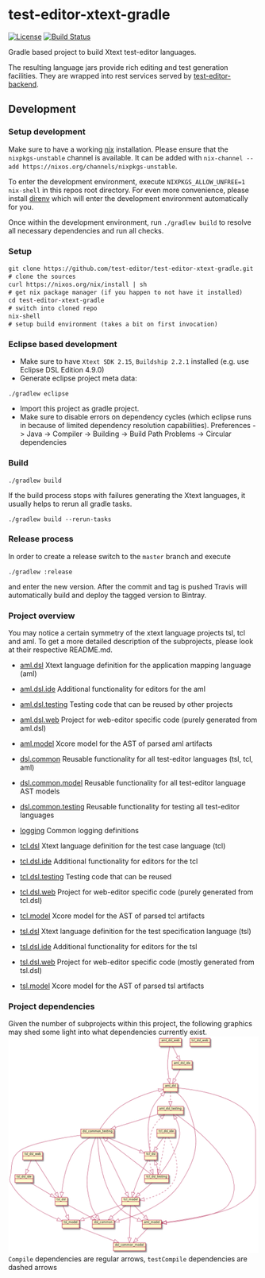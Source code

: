 # test-editor-xtext-gradle

[![License](http://img.shields.io/badge/license-EPL-blue.svg?style=flat)](https://www.eclipse.org/legal/epl-v10.html)
[![Build Status](https://travis-ci.org/test-editor/test-editor-xtext-gradle.svg?branch=master)](https://travis-ci.org/test-editor/test-editor-xtext-gradle)

Gradle based project to build Xtext test-editor languages.

The resulting language jars provide rich editing and test generation facilities. They are wrapped into rest services served by [test-editor-backend](https://github.com/test-editor/test-editor-backend).

## Development
### Setup development

Make sure to have a working [nix](https://nixos.org/nix/) installation. Please ensure that the `nixpkgs-unstable` channel is available. It
can be added with `nix-channel --add https://nixos.org/channels/nixpkgs-unstable`.

To enter the development environment, execute `NIXPKGS_ALLOW_UNFREE=1 nix-shell` in this repos root directory. For even more convenience,
please install [direnv](https://github.com/direnv/direnv) which will enter the development environment automatically for you.

Once within the development environment, run `./gradlew build` to resolve all necessary dependencies and run all checks.

### Setup
``` shell
git clone https://github.com/test-editor/test-editor-xtext-gradle.git  # clone the sources
curl https://nixos.org/nix/install | sh                                # get nix package manager (if you happen to not have it installed)
cd test-editor-xtext-gradle                                            # switch into cloned repo
nix-shell                                                              # setup build environment (takes a bit on first invocation)
```

### Eclipse based development

- Make sure to have `Xtext SDK 2.15`, `Buildship 2.2.1` installed (e.g. use Eclipse DSL Edition 4.9.0)
- Generate eclipse project meta data:

```shell
./gradlew eclipse
```

- Import this project as gradle project.
- Make sure to disable errors on dependency cycles (which eclipse runs in because of limited dependency resolution capabilities).
  Preferences -> Java -> Compiler -> Building -> Build Path Problems -> Circular dependencies
  
### Build

    ./gradlew build
    
If the build process stops with failures generating the Xtext languages, it usually helps to rerun all gradle tasks.
 
    ./gradlew build --rerun-tasks
 
### Release process

In order to create a release switch to the `master` branch and execute

    ./gradlew :release

and enter the new version. After the commit and tag is pushed Travis will automatically build and deploy the tagged version to Bintray.

### Project overview

You may notice a certain symmetry of the xtext language projects tsl, tcl and aml. To get a more detailed description of the subprojects, please look at their respective README.md.

- [aml.dsl](org.testeditor.aml.dsl/README.md)
  Xtext language definition for the application mapping language (aml)
- [aml.dsl.ide](org.testeditor.aml.dsl.ide/README.md)
  Additional functionality for editors for the aml
- [aml.dsl.testing](org.testeditor.aml.dsl.testing/README.md)
  Testing code that can be reused by other projects
- [aml.dsl.web](org.testeditor.aml.dsl.web/README.md)
  Project for web-editor specific code (purely generated from aml.dsl)
- [aml.model](org.testeditor.aml.model/README.md)
  Xcore model for the AST of parsed aml artifacts
  
- [dsl.common](org.testeditor.dsl.common/README.md)
  Reusable functionality for all test-editor languages (tsl, tcl, aml)
- [dsl.common.model](org.testeditor.dsl.common.model/README.md)
  Reusable functionality for all test-editor language AST models
- [dsl.common.testing](org.testeditor.dsl.common.testing/README.md)
  Reusable functionality for testing all test-editor languages
  
- [logging](org.testeditor.logging/README.md)
  Common logging definitions
  
- [tcl.dsl](org.testeditor.tcl.dsl/README.md)
  Xtext language definition for the test case language (tcl)
- [tcl.dsl.ide](org.testeditor.tcl.dsl.ide/README.md)
  Additional functionality for editors for the tcl
- [tcl.dsl.testing](org.testeditor.tcl.dsl.testing/README.md)
  Testing code that can be reused
- [tcl.dsl.web](org.testeditor.tcl.dsl.web/README.md)
  Project for web-editor specific code (purely generated from tcl.dsl)
- [tcl.model](org.testeditor.tcl.model/README.md)
  Xcore model for the AST of parsed tcl artifacts
  
- [tsl.dsl](org.testeditor.tsl.dsl/README.md)
  Xtext language definition for the test specification language (tsl)
- [tsl.dsl.ide](org.testeditor.tsl.dsl.ide/README.md)
  Additional functionality for editors for the tsl
- [tsl.dsl.web](org.testeditor.tsl.dsl.web/README.md)
  Project for web-editor specific code (mostly generated from tsl.dsl)
- [tsl.model](org.testeditor.tsl.model/README.md)
  Xcore model for the AST of parsed tsl artifacts

### Project dependencies

Given the number of subprojects within this project, the following graphics may shed some light into what dependencies currently exist.
![Project dependencies](testeditor-project-dependencies.png)
`Compile` dependencies are regular arrows, `testCompile` dependencies are dashed arrows

